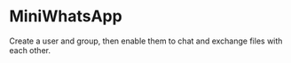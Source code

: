 # MiniWhatsApp
Create a user and group, then enable them to chat and exchange files with each other.

